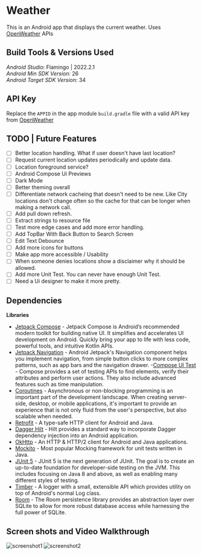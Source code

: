 # Weather

This is an Android app that displays the current weather. Uses [OpenWeather](https://openweathermap.org/) APIs

Build Tools & Versions Used
----

*Android Studio:* Flamingo | 2022.2.1<br />
*Android Min SDK Version:* 26 <br />
*Android Target SDK Version:* 34

API Key
----
Replace the `APPID` in the app module `build.gradle` file with a valid API key from [OpenWeather](https://openweathermap.org/)

TODO | Future Features
----
* [ ] Better location handling. What if user doesn't have last location?
* [ ] Request current location updates periodically and update data. 
* [ ] Location foreground service?
* [ ] Android Compose Ui Previews
* [ ] Dark Mode
* [ ] Better theming overall
* [ ] Differentiate network cacheing that doesn't need to be new. Like City locations don't change often so the cache for that can be longer when making a network call.
* [ ] Add pull down refresh.
* [ ] Extract strings to resource file
* [ ] Test more edge cases and add more error handling.
* [ ] Add TopBar With Back Button to Search Screen
* [ ] Edit Text Debounce
* [ ] Add more icons for buttons
* [ ] Make app more accessible / Usability
* [ ] When someone denies locations show a disclaimer why it should be allowed.
* [ ] Add more Unit Test. You can never have enough Unit Test.
* [ ] Need a Ui designer to make it more pretty.

Dependencies
---

**Libraries**
- [Jetpack Compose](https://developer.android.com/jetpack/compose) - Jetpack Compose is Android’s recommended modern toolkit for building native UI. It simplifies and accelerates UI development on Android. Quickly bring your app to life with less code, powerful tools, and intuitive Kotlin APIs.
- [Jetpack Navigation](https://developer.android.com/guide/navigation) - Android Jetpack's Navigation component helps you implement navigation, from simple button clicks to more complex patterns, such as app bars and the navigation drawer.
-[Compose UI Test](https://developer.android.com/jetpack/compose/testing) - Compose provides a set of testing APIs to find elements, verify their attributes and perform user actions. They also include advanced features such as time manipulation.
- [Coroutines](https://kotlinlang.org/docs/coroutines-overview.html) - Asynchronous or non-blocking programming is an important part of the development landscape. When creating server-side, desktop, or mobile applications, it's important to provide an experience that is not only fluid from the user's perspective, but also scalable when needed.
- [Retrofit](http://square.github.io/retrofit/) - A type-safe HTTP client for Android and Java.
- [Dagger Hilt](https://dagger.dev/hilt/) - Hilt provides a standard way to incorporate Dagger dependency injection into an Android application.
- [OkHttp](http://square.github.io/okhttp/) - An HTTP & HTTP/2 client for Android and Java applications.
- [Mockito](https://github.com/mockito/mockito) - Most popular Mocking framework for unit tests written in Java.
- [JUnit 5](https://junit.org/junit5/) - JUnit 5 is the next generation of JUnit. The goal is to create an up-to-date foundation for developer-side testing on the JVM. This includes focusing on Java 8 and above, as well as enabling many different styles of testing.
- [Timber](https://github.com/JakeWharton/timber) - A logger with a small, extensible API which provides utility on top of Android's normal Log class.
- [Room](https://developer.android.com/training/data-storage/room) - The Room persistence library provides an abstraction layer over SQLite to allow for more robust database access while harnessing the full power of SQLite.

Screen shots and Video Walkthrough
----
![screenshot1](https://github.com/CJMobileApps/weather-android-2023/assets/18547470/b43d9f81-6aae-435a-b627-1aa151d4dc72)
![screenshot2](https://github.com/CJMobileApps/weather-android-2023/assets/18547470/b19bb4b8-cc24-4233-956c-83109fb672e3)




